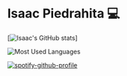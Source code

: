 # Isaac Piedrahita 💻

[comment]:![guayahack](https://img.shields.io/badge/member-guayahack-fedcba?style=plastic&logo=gitlab&labelColor=%23132854)](https://guayahack.co)

[![Isaac's GitHub stats](https://github-readme-stats.vercel.app/api?username=isaac-opz&theme=blue_navy)]

![Most Used Languages](https://github-readme-stats.vercel.app/api/top-langs/?username=isaac-opz&theme=blue_navy) 

[![spotify-github-profile](https://spotify-github-profile.vercel.app/api/view?uid=tvfqxpegx1orec5b7zerctd36&cover_image=true&theme=default&show_offline=false&background_color=121212&interchange=true&bar_color=53b14f&bar_color_cover=false)](https://spotify-github-profile.vercel.app/api/view?uid=tvfqxpegx1orec5b7zerctd36&redirect=true)

<!---
Blackii3/Blackii3 is a ✨ special ✨ repository because its `README.md` (this file) appears on your GitHub profile.
You can click the Preview link to take a look at your changes.
--->
